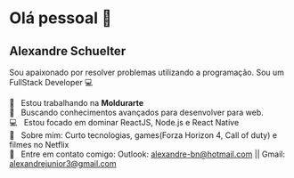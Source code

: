 # Olá pessoal 👋



## Alexandre Schuelter

Sou apaixonado por resolver problemas utilizando a programação.
Sou um FullStack Developer :computer:

 :rocket:  &nbsp; Estou trabalhando na **Moldurarte**
 <br/> :purple_heart: &nbsp; Buscando conhecimentos avançados para desenvolver para web.
 <br/> :computer: &nbsp; Estou focado em dominar ReactJS, Node.js e React Native 
 <br/> 💬  &nbsp; Sobre mim: Curto tecnologias, games(Forza Horizon 4, Call of duty) e filmes no Netflix
 <br/> :email: &nbsp; Entre em contato comigo: Outlook: alexandre-bn@hotmail.com || Gmail: alexandrejunior3@gmail.com
